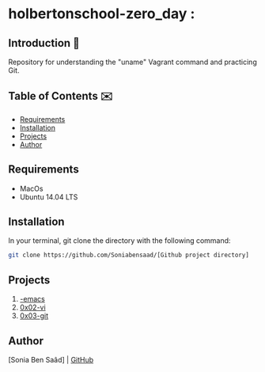 
#  holbertonschool-zero_day :

## Introduction :nut_and_bolt:
Repository for understanding the "uname" Vagrant command and practicing Git.

## Table of Contents :envelope:

* [Requirements](#requirements)
* [Installation](#installation)
* [Projects](#projects)
* [Author](#author)

## Requirements

* MacOs
* Ubuntu 14.04 LTS

## Installation

In your terminal, git clone the directory with the following command:

```sh
git clone https://github.com/Soniabensaad/[Github project directory]
```
## Projects

1. [-emacs](./-emacs)
1. [0x02-vi](./-vi)
1. [0x03-git](./-git)

## Author

[Sonia Ben Saâd] | [GitHub](https://github.com/Soniabensaad)
